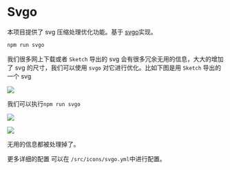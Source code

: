 # Svgo <Badge text="v3.9.0+"/>

本项目提供了 svg 压缩处理优化功能。基于 [svgo](https://github.com/svg/svgo)实现。

```bash
npm run svgo
```

我们很多网上下载或者 `Sketch` 导出的 svg 会有很多冗余无用的信息，大大的增加了 svg 的尺寸，我们可以使用 `svgo` 对它进行优化。比如下图是用 `Sketch` 导出的一个 svg

![](https://LZQ5232.gitee.io/gitee-cdn/vue-element-admin-site/333edb6b-4b95-42f8-aa60-b8f42e516b52.jpg)

我们可以执行`npm run svgo`

![](https://LZQ5232.gitee.io/gitee-cdn/vue-element-admin-site/e7b1324e-cd67-4306-aebf-f659bcc433cf.jpg)

![](https://LZQ5232.gitee.io/gitee-cdn/vue-element-admin-site/006c4bb5-b2d1-447d-a1c9-a912cf5dee47.jpg)

无用的信息都被处理掉了。

更多详细的配置 可以在 `/src/icons/svgo.yml`中进行配置。
